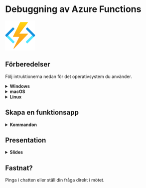 # Debuggning av Azure Functions

<img src="images/function.png" alt="drawing" width="96" height="96"/>

## Förberedelser

Följ intruktionerna nedan för det operativsystem du använder.


<details><summary><strong>Windows</strong></summary>
<p>

1. Ladda ned .NET Core 3.1 SDK här [64-bitars-installationsfil](https://dotnet.microsoft.com/download/dotnet/thank-you/sdk-3.1.408-windows-x64-installer)
2. Installera VS Code (Visual Studio Code) [länk](https://code.visualstudio.com/Download#)
3. Installera Azure Functions Core Tools [64-bitars-installationsfil](https://go.microsoft.com/fwlink/?linkid=2135274)

</p>
</details>

<details><summary><strong>macOS</strong></summary>
<p>

1. Ladda ned .NET Core 3.1 SDK här [installationsfil](https://dotnet.microsoft.com/download/dotnet/thank-you/sdk-3.1.408-macos-x64-installer)
2. Installera VS Code (Visual Studio Code) [länk](https://code.visualstudio.com/Download#)
3. Installera Azure Functions Core Tools [länk-till-dokumentation](https://docs.microsoft.com/en-us/azure/azure-functions/functions-run-local?tabs=macos%2Ccsharp%2Cbash#install-the-azure-functions-core-tools)

</p>
</details>

<details><summary><strong>Linux</strong></summary>
<p>

1. Följ denna [guide](https://docs.microsoft.com/sv-se/dotnet/core/install/linux) för att ladda ned .NET Core 3.1 SDK 
2. Installera VS Code (Visual Studio Code) [länk](https://code.visualstudio.com/Download#)
3. Installera Azure Functions Core Tools [länk-till-dokumentation](https://docs.microsoft.com/en-us/azure/azure-functions/functions-run-local?tabs=linux%2Ccsharp%2Cbash#install-the-azure-functions-core-tools)

</p>
</details>

## Skapa en funktionsapp

<details><summary><strong>Kommandon</strong></summary>
<p>

Se till att ha dotnet 3.0 eller senare installerat
```
$ dotnet --version
```

Kolla också att det gick bra att installera Azure Functions Core Tools
```
$ func --version
```

Skapa en mapp som till exempel heter `Functions` eller gå till en valfri mapp och skriv `mkdir Functions`

Hoppa in i den mappen

```
$ cd .\Functions\
```

## Här börjar vi skapa functionsappen 

```
$ func init
```

Öppna i VSCode (Visual Studio Code) 

*för att debuggern ska fungera kräver det att man öppnar upp mappen där functionen ligger VSCode*

```
$ code .
```

Skapa en Funktion!

```
$ func new
```

Välj `HttpTrigger` i listan och namnge triggern vad du vill

Ändra `Route = null` i in-parametern till funktionen till `Route = names`

Tryck `F1` på tangentbordet i VSCode och copy-paste:a in `Debug: Start Debugging`
*tips:* nästa gång kommer `F5` vara mappat till debuggern som man kan trycka på då

Om man vill köra funktionen utan debuggern på, testa köra:
```
$ func host start
```

Öppna förslagsvis upp ett nytt kommandofönster och gör en post request till din nyss skapade HttpTrigger!

#### Till exempel 

```
$ curl.exe --request POST http://localhost:7071/api/names --data "{'name':'there!'}"
```
</p>
</details>

## Presentation

<details><summary><strong>Slides</strong></summary>
<p>

<br>

<img src="images/Slide1.PNG" alt="drawing" width="640" height="360"/>

<img src="images/Slide2.PNG" alt="drawing" width="640" height="360"/>

<img src="images/Slide3.PNG" alt="drawing" width="640" height="360"/>

<img src="images/Slide4.PNG" alt="drawing" width="640" height="360"/>

<img src="images/Slide5.PNG" alt="drawing" width="640" height="360"/>

<img src="images/Slide6.PNG" alt="drawing" width="640" height="360"/>

<img src="images/Slide7.PNG" alt="drawing" width="640" height="360"/>

<img src="images/Slide8.PNG" alt="drawing" width="640" height="360"/>

<img src="images/Slide9.PNG" alt="drawing" width="640" height="360"/>

<img src="images/Slide10.PNG" alt="drawing" width="640" height="360"/>

<img src="images/Slide11.PNG" alt="drawing" width="640" height="360"/>

<img src="images/Slide12.PNG" alt="drawing" width="640" height="360"/>

<img src="images/Slide13.PNG" alt="drawing" width="640" height="360"/>

<img src="images/Slide14.PNG" alt="drawing" width="640" height="360"/>

</p>
</details>

## Fastnat?

Pinga i chatten eller ställ din fråga direkt i mötet.


